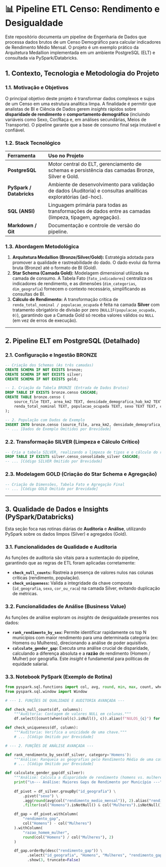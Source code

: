# 📊 Pipeline ETL Censo: Rendimento e Desigualdade

Este repositório documenta um pipeline de Engenharia de Dados que processa dados brutos de um Censo Demográfico para calcular indicadores de Rendimento Médio Mensal. O projeto é um exemplo prático da Arquitetura Medallion implementada em um ambiente PostgreSQL (ELT) e consultada via PySpark/Databricks.

## 1\. Contexto, Tecnologia e Metodologia do Projeto

### 1.1. Motivação e Objetivos

O principal objetivo deste projeto é transformar dados complexos e sujos de um Censo em uma estrutura analítica limpa. A finalidade é permitir que analistas de BI e Ciência de Dados gerem *insights* rápidos sobre **disparidade de rendimento** e **comportamento demográfico** (incluindo variáveis como Sexo, Cor/Raça e, em análises secundárias, Meios de Transporte). O pipeline garante que a base de consumo final seja imutável e confiável.

### 1.2. Stack Tecnológico

| Ferramenta | Uso no Projeto |
| :--- | :--- |
| **PostgreSQL** | Motor central do ELT, gerenciamento de schemas e persistência das camadas Bronze, Silver e Gold. |
| **PySpark / Databricks** | Ambiente de desenvolvimento para validação de dados (Auditoria) e consultas analíticas exploratórias (ad-hoc). |
| **SQL (ANSI)** | Linguagem primária para todas as transformações de dados entre as camadas (limpeza, tipagem, agregação). |
| **Markdown / Git** | Documentação e controle de versão do pipeline. |

### 1.3. Abordagem Metodológica

1.  **Arquitetura Medallion (Bronze/Silver/Gold):** Estratégia adotada para promover a qualidade e rastreabilidade do dado. O dado evolui da forma bruta (Bronze) até o formato de BI (Gold).
2.  **Star Schema (Camada Gold):** Modelagem dimensional utilizada na camada de consumo. A Tabela Fato (`fato_indicadores`) centraliza os indicadores de rendimento, e as dimensões (`dim_categorias`, `dim_geografia`) fornecem o contexto necessário, simplificando as consultas de BI.
3.  **Cálculo de Rendimento:** A transformação crítica de `renda_total_nominal / populacao_ocupada` é feita na camada **Silver** com tratamento obrigatório de divisão por zero (`NULLIF(populacao_ocupada, 0)`), garantindo que a Camada Gold só receba valores válidos ou `NULL` (em vez de erros de execução).

-----

## 2\. Pipeline ELT em PostgreSQL (Detalhado)

### 2.1. Configuração e Ingestão BRONZE

```sql
-- Criação dos Schemas (As três camadas)
CREATE SCHEMA IF NOT EXISTS bronze;
CREATE SCHEMA IF NOT EXISTS silver;
CREATE SCHEMA IF NOT EXISTS gold;

-- 1. Criação da Tabela BRONZE (Entrada de Dados Brutos)
DROP TABLE IF EXISTS bronze.censo CASCADE;
CREATE TABLE bronze.censo (
    source_file TEXT, area_km2 TEXT, densidade_demografica_hab_km2 TEXT, 
    renda_total_nominal TEXT, populacao_ocupada TEXT, sexo TEXT TEXT, cor_ou_raca TEXT
);

-- 2. População com Dados de Exemplo
INSERT INTO bronze.censo (source_file, area_km2, densidade_demografica_hab_km2, renda_total_nominal, populacao_ocupada, sexo, cor_ou_raca) VALUES
-- ... [Dados de Exemplo Omitidos por Brevidade]
```

### 2.2. Transformação SILVER (Limpeza e Cálculo Crítico)

```sql
-- Cria a tabela SILVER, realizando a limpeza de tipos e o cálculo do rendimento.
DROP TABLE IF EXISTS silver.censo_consolidado_silver CASCADE;
-- ... [Código SILVER Omitido por Brevidade]
```

### 2.3. Modelagem GOLD (Criação do Star Schema e Agregação)

```sql
-- Criação de Dimensões, Tabela Fato e Agregação Final
-- ... [Código GOLD Omitido por Brevidade]
```

-----

## 3\. Qualidade de Dados e Insights (PySpark/Databricks)

Esta seção foca nas rotinas diárias de **Auditoria** e **Análise**, utilizando PySpark sobre os dados limpos (Silver) e agregados (Gold).

### 3.1. Funcionalidades de Qualidade e Auditoria

As funções de auditoria são vitais para a sustentação do pipeline, garantindo que as regras de ETL foram aplicadas corretamente:

  * **`check_null_counts`:** Rastreia a presença de valores nulos nas colunas críticas (rendimento, população).
  * **`check_uniqueness`:** Valida a integridade da chave composta (`id_geografia`, `sexo`, `cor_ou_raca`) na camada Silver, evitando duplicação de métricas.

### 3.2. Funcionalidades de Análise (Business Value)

As funções de análise exploram os *insights* de desigualdade presentes nos dados:

  * **`rank_rendimento_by_sex`:** Permite identificar rapidamente os top N municípios com maior rendimento para uma determinada categoria (ex: Homens ou Mulheres), direcionando a análise de poder aquisitivo.
  * **`calculate_gender_gap`:** Executa uma análise crucial de disparidade, calculando a diferença absoluta e a **razão** de rendimento (Homem / Mulher) por geografia. Este *insight* é fundamental para políticas de equidade salarial.

### 3.3. Notebook PySpark (Exemplo de Rotina)

```python
from pyspark.sql.functions import col, avg, round, min, max, count, when, lit, desc, countDistinct, abs
from pyspark.sql.window import Window

# --- 1. FUNÇÕES DE QUALIDADE E AUDITORIA AVANÇADA ---

def check_null_counts(df, columns):
    """Auditoria: Contagem de valores NULL em colunas."""
    df.select([count(when(col(c).isNull(), c)).alias(f"NULOS_{c}") for c in columns]).show()

def check_uniqueness(df, column):
    """Auditoria: Verifica a unicidade de uma chave."""
    # ... [Código Omitido por Brevidade]

# --- 2. FUNÇÕES DE ANÁLISE AVANÇADA ---

def rank_rendimento_by_sex(df_silver, category='Homens'):
    """Análise: Ranqueia as geografias pelo Rendimento Médio de uma categoria específica (uso de Window Function)."""
    # ... [Código Omitido por Brevidade]

def calculate_gender_gap(df_silver):
    """Análise: Calcula a disparidade de rendimento (homens vs. mulheres) por município e identifica o maior GAP."""
    print("\n--- Análise: Maiores Gaps de Rendimento por Município ---")
    
    df_pivot = df_silver.groupBy("id_geografia") \
        .pivot("sexo") \
        .agg(round(avg(col("rendimento_medio_mensal")), 2).alias("rendimento_medio")) \
        .filter(col("Homens").isNotNull() & col("Mulheres").isNotNull())

    df_gap = df_pivot.withColumn(
        "rendimento_gap", 
        col("Homens") - col("Mulheres")
    ).withColumn(
        "razao_homem_mulher", 
        round(col("Homens") / col("Mulheres"), 2)
    )

    df_gap.orderBy(desc("rendimento_gap")) \
          .select("id_geografia", "Homens", "Mulheres", "rendimento_gap", "razao_homem_mulher") \
          .show(3, truncate=False)
```
